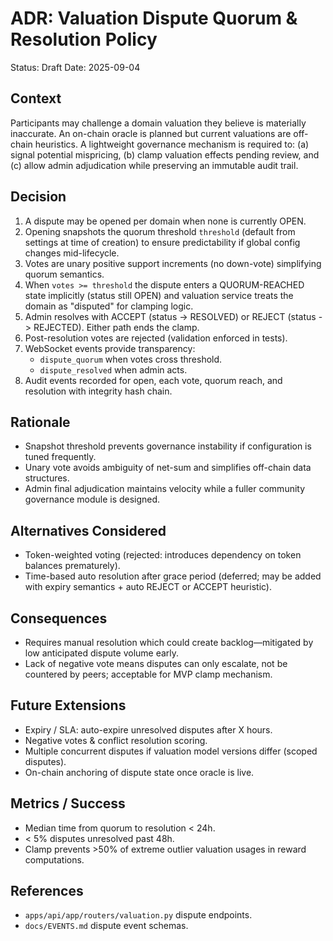# ADR: Valuation Dispute Quorum & Resolution Policy

Status: Draft
Date: 2025-09-04

## Context
Participants may challenge a domain valuation they believe is materially inaccurate. An on-chain oracle is planned but current valuations are off-chain heuristics. A lightweight governance mechanism is required to: (a) signal potential mispricing, (b) clamp valuation effects pending review, and (c) allow admin adjudication while preserving an immutable audit trail.

## Decision
1. A dispute may be opened per domain when none is currently OPEN.
2. Opening snapshots the quorum threshold `threshold` (default from settings at time of creation) to ensure predictability if global config changes mid-lifecycle.
3. Votes are unary positive support increments (no down-vote) simplifying quorum semantics.
4. When `votes >= threshold` the dispute enters a QUORUM-REACHED state implicitly (status still OPEN) and valuation service treats the domain as "disputed" for clamping logic.
5. Admin resolves with ACCEPT (status -> RESOLVED) or REJECT (status -> REJECTED). Either path ends the clamp.
6. Post-resolution votes are rejected (validation enforced in tests).
7. WebSocket events provide transparency:
   - `dispute_quorum` when votes cross threshold.
   - `dispute_resolved` when admin acts.
8. Audit events recorded for open, each vote, quorum reach, and resolution with integrity hash chain.

## Rationale
- Snapshot threshold prevents governance instability if configuration is tuned frequently.
- Unary vote avoids ambiguity of net-sum and simplifies off-chain data structures.
- Admin final adjudication maintains velocity while a fuller community governance module is designed.

## Alternatives Considered
- Token-weighted voting (rejected: introduces dependency on token balances prematurely).
- Time-based auto resolution after grace period (deferred; may be added with expiry semantics + auto REJECT or ACCEPT heuristic).

## Consequences
- Requires manual resolution which could create backlog—mitigated by low anticipated dispute volume early.
- Lack of negative vote means disputes can only escalate, not be countered by peers; acceptable for MVP clamp mechanism.

## Future Extensions
- Expiry / SLA: auto-expire unresolved disputes after X hours.
- Negative votes & conflict resolution scoring.
- Multiple concurrent disputes if valuation model versions differ (scoped disputes).
- On-chain anchoring of dispute state once oracle is live.

## Metrics / Success
- Median time from quorum to resolution < 24h.
- < 5% disputes unresolved past 48h.
- Clamp prevents >50% of extreme outlier valuation usages in reward computations.

## References
- `apps/api/app/routers/valuation.py` dispute endpoints.
- `docs/EVENTS.md` dispute event schemas.

